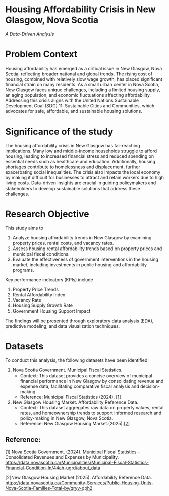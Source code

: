 # Housing Affordability Crisis in New Glasgow, Nova Scotia
*A Data-Driven Analysis*
# Problem Context
Housing affordability has emerged as a critical issue in New Glasgow, Nova Scotia, reflecting broader national and global trends. The rising cost of housing, combined with relatively slow wage growth, has placed significant financial strain on many residents. As a small urban center in Nova Scotia, New Glasgow faces unique challenges, including a limited housing supply, an aging population, and economic fluctuations affecting affordability. Addressing this crisis aligns with the United Nations Sustainable Development Goal (SDG) 11: Sustainable Cities and Communities, which advocates for safe, affordable, and sustainable housing solutions.
# Significance of the study
The housing affordability crisis in New Glasgow has far-reaching implications. Many low and middle-income households struggle to afford housing, leading to increased financial stress and reduced spending on essential needs such as healthcare and education. Additionally, housing shortages contribute to homelessness and displacement, further exacerbating social inequalities. The crisis also impacts the local economy by making it difficult for businesses to attract and retain workers due to high living costs. Data-driven insights are crucial in guiding policymakers and stakeholders to develop sustainable solutions that address these challenges.
# Research Objective
This study aims to 
1. Analyze housing affordability trends in New Glasgow by examining property prices, rental costs, and vacancy rates.
2. Assess housing rental affordability trends based on property prices and municipal fiscal conditions.
3. Evaluate the effectiveness of government interventions in the housing market, including investments in public housing and affordability programs.

Key performance indicators (KPIs) include 
1. Property Price Trends
2. Rental Affordability Index
3. Vacancy Rate
4. Housing Supply Growth Rate
5. Government Housing Support Impact

The findings will be presented through exploratory data analysis (EDA), predictive modeling, and data visualization techniques.

# Datasets
To conduct this analysis, the following datasets have been identified:

1.	Nova Scotia Government. Municipal Fiscal Statistics.
    - Context: This dataset provides a concise overview of municipal financial performance in New Glasgow by consolidating revenue and expense data, facilitating comparative fiscal analysis and decision-making.
    - Reference: Municipal Fiscal Statistics (2024). [[1]](#1)
2.	New Glasgow Housing Market. Affordability Reference Data.
    - Context: This dataset aggregates raw data on property values, rental rates, and homeownership trends to support informed research and policy-making in New Glasgow, Nova Scotia.
    - Reference: New Glasgow Housing Market.(2025).[[2]](#2)


## Reference:

<a id="1">[1]</a> Nova Scotia Government. (2024). Municipal Fiscal Statistics - Consolidated Revenues and Expenses by Municipality. https://data.novascotia.ca/Municipalities/Municipal-Fiscal-Statistics-Financial-Condition-In/44ah-ugrd/about_data

<a id="2">[2]</a>New Glasgow Housing Market.(2025). Affordability Reference Data. https://data.novascotia.ca/Community-Services/Public-Housing-Units-Nova-Scotia-Families-Total-by/qryv-qph2
